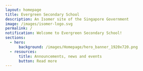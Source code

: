 ```yaml
---
layout: homepage
title: Evergreen Secondary School
description: An Isomer site of the Singapore Government
image: /images/isomer-logo.svg
permalink: /
notification: Welcome to Evergreen Secondary School!
sections:
  - hero:
      background: /images/Homepage/hero_banner_1920x720.png
  - resources:
      title: Announcements, news and events
      button: Read more
---
```

